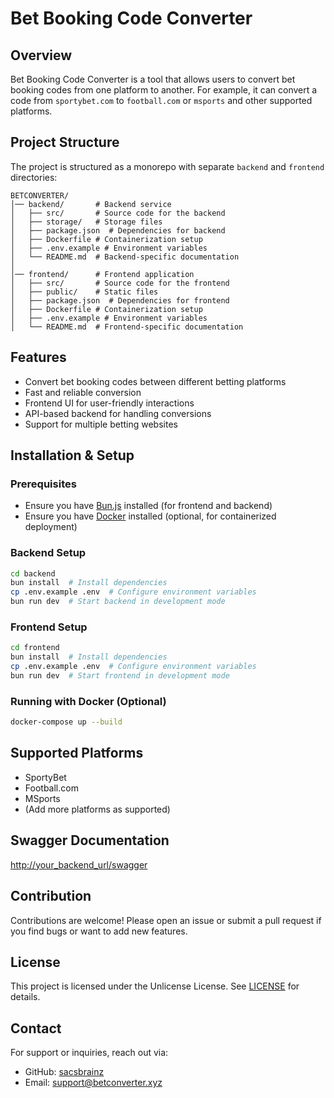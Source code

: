 # Bet Booking Code Converter

## Overview
Bet Booking Code Converter is a tool that allows users to convert bet booking codes from one platform to another. For example, it can convert a code from `sportybet.com` to `football.com` or `msports` and other supported platforms.

## Project Structure
The project is structured as a monorepo with separate `backend` and `frontend` directories:
```
BETCONVERTER/
│── backend/       # Backend service
│   ├── src/       # Source code for the backend
│   ├── storage/   # Storage files
│   ├── package.json  # Dependencies for backend
│   ├── Dockerfile # Containerization setup
│   ├── .env.example # Environment variables
│   └── README.md  # Backend-specific documentation
│
│── frontend/      # Frontend application
│   ├── src/       # Source code for the frontend
│   ├── public/    # Static files
│   ├── package.json  # Dependencies for frontend
│   ├── Dockerfile # Containerization setup
│   ├── .env.example # Environment variables
│   └── README.md  # Frontend-specific documentation
```

## Features
- Convert bet booking codes between different betting platforms
- Fast and reliable conversion
- Frontend UI for user-friendly interactions
- API-based backend for handling conversions
- Support for multiple betting websites

## Installation & Setup

### Prerequisites
- Ensure you have [Bun.js](https://bun.sh/) installed (for frontend and backend)
- Ensure you have [Docker](https://www.docker.com/) installed (optional, for containerized deployment)

### Backend Setup
```sh
cd backend
bun install  # Install dependencies
cp .env.example .env  # Configure environment variables
bun run dev  # Start backend in development mode
```

### Frontend Setup
```sh
cd frontend
bun install  # Install dependencies
cp .env.example .env  # Configure environment variables
bun run dev  # Start frontend in development mode
```

### Running with Docker (Optional)
```sh
docker-compose up --build
```

## Supported Platforms
- SportyBet
- Football.com
- MSports
- (Add more platforms as supported)

## Swagger Documentation
[http://your_backend_url/swagger](http://your_backend_url/swagger)

## Contribution
Contributions are welcome! Please open an issue or submit a pull request if you find bugs or want to add new features.

## License
This project is licensed under the Unlicense License. See [LICENSE](https://unlicense.org/) for details.

## Contact
For support or inquiries, reach out via:
- GitHub: [sacsbrainz](https://github.com/sacsbrainz)
- Email: support@betconverter.xyz

